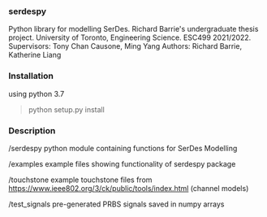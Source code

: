 ### serdespy
Python library for modelling SerDes. 
Richard Barrie's undergraduate thesis project. University of Toronto, Engineering Science. ESC499 2021/2022. 
Supervisors: Tony Chan Causone, Ming Yang
Authors: Richard Barrie, Katherine Liang

### Installation

using python 3.7

> python setup.py install


### Description

/serdespy
    python module containing functions for SerDes Modelling

/examples
    example files showing functionality of serdespy package

/touchstone
    example touchstone files from https://www.ieee802.org/3/ck/public/tools/index.html (channel models)

/test_signals
    pre-generated PRBS signals saved in numpy arrays 